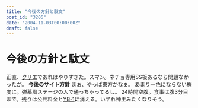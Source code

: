 ```yaml
---
title: "今後の方針と駄文"
post_id: "3206"
date: "2004-11-03T00:00:00Z"
draft: false
---
```


# 今後の方針と駄文

正直、[クリエ](http://www5d.biglobe.ne.jp/~coolier2/)であれはやりすぎた。スマン。ネチョ専用SS板あるなら問題なかったが。 **今後のサイト方針** まぁ、やっぱ東方かなぁ。 あまり一色にならない程度に。弾幕風ステージの人で通っちゃってるし。 24時間空腹。食事は腹3分目まで。残りは公共料金と[YB-1](/tag/yb-1)に消える。いずれ神主みたくなりそう。
